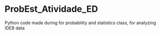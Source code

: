 # ProbEst_Atividade_ED
Python code made during for probability and statistics class, for analyzing IDEB data